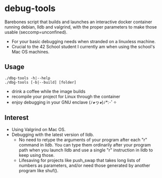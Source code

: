 # debug-tools
Barebones script that builds and launches an interactive docker container running debian, lldb and valgrind, with the proper parameters to make those usable (seccomp=unconfined).

- For your basic debugging needs when stranded on a linuxless machine.
- Crucial to the 42 School student I currently am when using the school's Mac OS machines.

## Usage

`./dbg-tools -h|--help`\
`./dbg-tools [-b|--build] [folder]`

- drink a coffee while the image builds
- recompile your project for Linux through the container
- enjoy debugging in your GNU enclave (ﾉ◕ヮ◕)ﾉ*:･ﾟ✧

## Interest

- Using Valgrind on Mac OS.
- Debugging with the latest version of lldb.
  - No need to retype the arguments of your program after each "r" command in lldb. You can type them ordinarily after your program path when you launch lldb and use a single "r" instruction in lldb to keep using those.
  - Lifesaving for projects like push_swap that takes long lists of numbers as parameters, and/or need those generated by another program like shuf().
